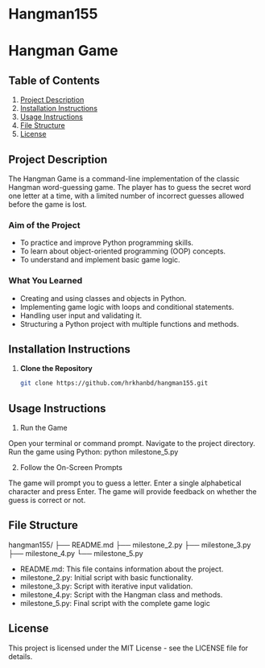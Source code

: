 # Hangman155
# Hangman Game

## Table of Contents
1. [Project Description](#project-description)
2. [Installation Instructions](#installation-instructions)
3. [Usage Instructions](#usage-instructions)
4. [File Structure](#file-structure)
5. [License](#license)

## Project Description
The Hangman Game is a command-line implementation of the classic Hangman word-guessing game. The player has to guess the secret word one letter at a time, with a limited number of incorrect guesses allowed before the game is lost.

### Aim of the Project
- To practice and improve Python programming skills.
- To learn about object-oriented programming (OOP) concepts.
- To understand and implement basic game logic.

### What You Learned
- Creating and using classes and objects in Python.
- Implementing game logic with loops and conditional statements.
- Handling user input and validating it.
- Structuring a Python project with multiple functions and methods.

## Installation Instructions
1. **Clone the Repository**
   ```bash
   git clone https://github.com/hrkhanbd/hangman155.git


## Usage Instructions
1. Run the Game

Open your terminal or command prompt.
Navigate to the project directory.
Run the game using Python: python milestone_5.py

2. Follow the On-Screen Prompts

The game will prompt you to guess a letter.
Enter a single alphabetical character and press Enter.
The game will provide feedback on whether the guess is correct or not.
  
## File Structure

hangman155/
├── README.md
├── milestone_2.py
├── milestone_3.py
├── milestone_4.py
└── milestone_5.py

- README.md: This file contains information about the project.
- milestone_2.py: Initial script with basic functionality.
- milestone_3.py: Script with iterative input validation.
- milestone_4.py: Script with the Hangman class and methods.
- milestone_5.py: Final script with the complete game logic

## License
This project is licensed under the MIT License - see the LICENSE file for details.









